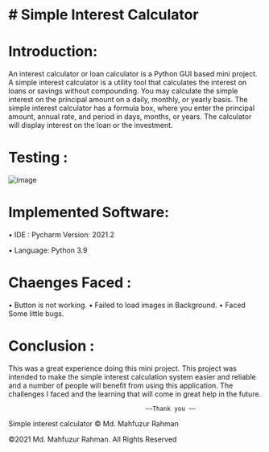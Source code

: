 # # Simple Interest Calculator 
 
# Introduction: 
An interest calculator or loan calculator is a Python GUI based mini project. A simple interest calculator is a utility tool that calculates the interest on loans or savings without compounding. You may calculate the simple interest on the principal amount on a daily, monthly, or yearly basis. The simple interest calculator has a formula box, where you enter the principal amount, annual rate, and period in days, months, or years. The calculator will display interest on the loan or the investment.

# Testing :

![image](https://user-images.githubusercontent.com/63856744/128627252-49538594-cd15-4738-b6fc-9c6bb10c5d93.png)


 
# Implemented Software: 
•	IDE : Pycharm Version: 2021.2

•	Language: Python 3.9

# Chaenges Faced :
•	Button is not working.
•	Failed to load images in Background.
•	Faced Some little bugs.


# Conclusion : 
This was a great experience doing this mini project. This project was intended to make the simple interest calculation system easier and reliable and a number of people will benefit from using this application. The challenges I  faced and the learning that will come in great help in the future.

                                          ~~Thank you ~~ 








Simple interest calculator © Md. Mahfuzur Rahman 

©2021 Md. Mahfuzur Rahman. All Rights Reserved
